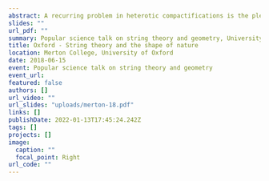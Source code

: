 ```yaml
---
abstract: A recurring problem in heterotic compactifications is the plethora of moduli fields in the resulting low-energy theories which we do not observe in nature. One might be able to lift these moduli by moving to non-Kahler compactifications. The general $N=1$ heterotic solution with a 4d Minkowski vacuum is described by the Strominger system. The compactification manifold is non-Kahler, there is H flux and one has a non-trivial Bianchi identity to deal with. The moduli of these solutions has been a mystery until recently. I will present work on understanding the moduli of these compactifications to higher orders using the heterotic superpotential. Obstructions to integrating the deformations appear as non-zero Yukawa couplings in the low-energy theory. I will also comment on links to generalised geometry and a generalisation of Kodaira-Spencer gravity.
slides: ""
url_pdf: ""
summary: Popular science talk on string theory and geometry, University of Oxford
title: Oxford - String theory and the shape of nature
location: Merton College, University of Oxford
date: 2018-06-15
event: Popular science talk on string theory and geometry
event_url:
featured: false
authors: []
url_video: ""
url_slides: "uploads/merton-18.pdf"
links: []
publishDate: 2022-01-13T17:45:24.242Z
tags: []
projects: []
image:
  caption: ""
  focal_point: Right
url_code: ""
---
```

